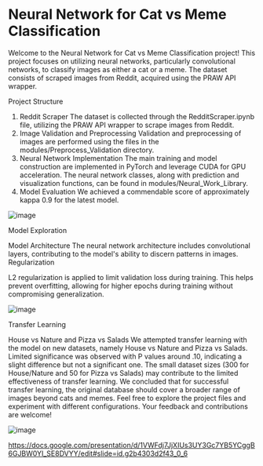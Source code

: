 # Neural Network for Cat vs Meme Classification

Welcome to the Neural Network for Cat vs Meme Classification project! This project focuses on utilizing neural networks, particularly convolutional networks, to classify images as either a cat or a meme. The dataset consists of scraped images from Reddit, acquired using the PRAW API wrapper.

Project Structure
1. Reddit Scraper
The dataset is collected through the RedditScraper.ipynb file, utilizing the PRAW API wrapper to scrape images from Reddit.
2. Image Validation and Preprocessing
Validation and preprocessing of images are performed using the files in the modules/Preprocess_Validation directory.
3. Neural Network Implementation
The main training and model construction are implemented in PyTorch and leverage CUDA for GPU acceleration.
The neural network classes, along with prediction and visualization functions, can be found in modules/Neural_Work_Library.
4. Model Evaluation
We achieved a commendable score of approximately kappa 0.9 for the latest model.

![image](https://github.com/TimHoogervorst/ToMemeOrNotToMeme/assets/40735264/97280df3-badb-4d1e-a82f-7f207217544e)

Model Exploration

Model Architecture
The neural network architecture includes convolutional layers, contributing to the model's ability to discern patterns in images.
Regularization

L2 regularization is applied to limit validation loss during training. This helps prevent overfitting, allowing for higher epochs during training without compromising generalization.


![image](https://github.com/TimHoogervorst/ToMemeOrNotToMeme/assets/40735264/25adfb83-e1b8-4f98-9889-b27be07f89d1)

Transfer Learning

House vs Nature and Pizza vs Salads
We attempted transfer learning with the model on new datasets, namely House vs Nature and Pizza vs Salads.
Limited significance was observed with P values around .10, indicating a slight difference but not a significant one.
The small dataset sizes (300 for House/Nature and 50 for Pizza vs Salads) may contribute to the limited effectiveness of transfer learning.
We concluded that for successful transfer learning, the original database should cover a broader range of images beyond cats and memes.
Feel free to explore the project files and experiment with different configurations. Your feedback and contributions are welcome!

![image](https://github.com/TimHoogervorst/ToMemeOrNotToMeme/assets/40735264/5ebcc810-fc5d-4e9e-8be9-97eb17233b72)

https://docs.google.com/presentation/d/1VWFdj7JjXIUs3UY3Gc7YB5YCggB6GJBW0YI_SE8DVYY/edit#slide=id.g2b4303d2f43_0_6
